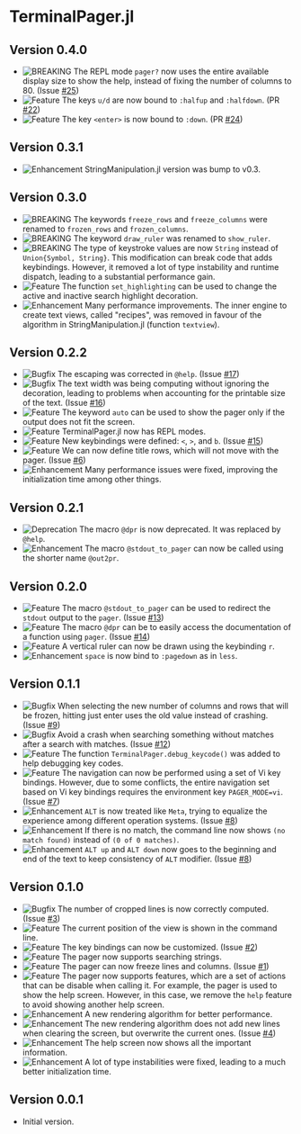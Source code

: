 TerminalPager.jl
================

Version 0.4.0
-------------

- ![BREAKING][badge-breaking] The REPL mode `pager?` now uses the entire
  available display size to show the help, instead of fixing the number of
  columns to 80. (Issue [#25][gh-issue-25])
- ![Feature][badge-feature] The keys `u/d` are now bound to `:halfup` and
  `:halfdown`. (PR [#22][gh-pr-22])
- ![Feature][badge-feature] The key `<enter>` is now bound to `:down`. (PR
  [#24][gh-pr-24])

Version 0.3.1
-------------

- ![Enhancement][badge-enhancement] StringManipulation.jl version was bump to
  v0.3.

Version 0.3.0
-------------

- ![BREAKING][badge-breaking] The keywords `freeze_rows` and `freeze_columns`
  were renamed to `frozen_rows` and `frozen_columns`.
- ![BREAKING][badge-breaking] The keyword `draw_ruler` was renamed to
  `show_ruler`.
- ![BREAKING][badge-breaking] The type of keystroke values are now `String`
  instead of `Union{Symbol, String}`. This modification can break code that adds
  keybindings. However, it removed a lot of type instability and runtime
  dispatch, leading to a substantial performance gain.
- ![Feature][badge-feature] The function `set_highlighting` can be used to
  change the active and inactive search highlight decoration.
- ![Enhancement][badge-enhancement] Many performance improvements. The inner
  engine to create text views, called "recipes", was removed in favour of the
  algorithm in StringManipulation.jl (function `textview`).


Version 0.2.2
-------------

- ![Bugfix][badge-bugfix] The escaping was corrected in `@help`. (Issue
  [#17][gh-issue-17])
- ![Bugfix][badge-bugfix] The text width was being computing without ignoring
  the decoration, leading to problems when accounting for the printable size of
  the text. (Issue [#16][gh-issue-16])
- ![Feature][badge-feature] The keyword `auto` can be used to show the pager
  only if the output does not fit the screen.
- ![Feature][badge-feature] TerminalPager.jl now has REPL modes.
- ![Feature][badge-feature] New keybindings were defined: `<`, `>`, and `b`.
  (Issue [#15][gh-issue-15])
- ![Feature][badge-feature] We can now define title rows, which will not move
  with the pager. (Issue [#6][gh-issue-6])
- ![Enhancement][badge-enhancement] Many performance issues were fixed,
  improving the initialization time among other things.

Version 0.2.1
-------------

- ![Deprecation][badge-deprecation] The macro `@dpr` is now deprecated. It was
  replaced by `@help`.
- ![Enhancement][badge-enhancement] The macro `@stdout_to_pager` can now be
  called using the shorter name `@out2pr`.

Version 0.2.0
-------------

- ![Feature][badge-feature] The macro `@stdout_to_pager` can be used to redirect
  the `stdout` output to the `pager`. (Issue [#13][gh-issue-13])
- ![Feature][badge-feature] The macro `@dpr` can be to easily access the
  documentation of a function using `pager`. (Issue [#14][gh-issue-14])
- ![Feature][badge-feature] A vertical ruler can now be drawn using the
  keybinding `r`.
- ![Enhancement][badge-enhancement] `space` is now bind to `:pagedown` as in
  `less`.

Version 0.1.1
-------------

- ![Bugfix][badge-bugfix] When selecting the new number of columns and rows that
  will be frozen, hitting just enter uses the old value instead of crashing.
  (Issue [#9][gh-issue-9])
- ![Bugfix][badge-bugfix] Avoid a crash when searching something without matches
  after a search with matches. (Issue [#12][gh-issue-12])
- ![Feature][badge-feature] The function `TerminalPager.debug_keycode()` was
  added to help debugging key codes.
- ![Feature][badge-feature] The navigation can now be performed using a set of
  Vi key bindings. However, due to some conflicts, the entire navigation set
  based on Vi key bindings requires the environment key `PAGER_MODE=vi`. (Issue
  [#7][gh-issue-7])
- ![Enhancement][badge-enhancement] `ALT` is now treated like `Meta`, trying to
  equalize the experience among different operation systems. (Issue
  [#8][gh-issue-8])
- ![Enhancement][badge-enhancement] If there is no match, the command line now
  shows `(no match found)` instead of `(0 of 0 matches)`.
- ![Enhancement][badge-enhancement] `ALT up` and `ALT down` now goes to the
  beginning and end of the text to keep consistency of `ALT` modifier. (Issue
  [#8][gh-issue-8])

Version 0.1.0
-------------

- ![Bugfix][badge-bugfix] The number of cropped lines is now correctly computed.
  (Issue [#3][gh-issue-3])
- ![Feature][badge-feature] The current position of the view is shown in the
  command line.
- ![Feature][badge-feature] The key bindings can now be customized. (Issue
  [#2][gh-issue-2])
- ![Feature][badge-feature] The pager now supports searching strings.
- ![Feature][badge-feature] The pager can now freeze lines and columns. (Issue
  [#1][gh-issue-1])
- ![Feature][badge-feature] The pager now supports features, which are a set of
  actions that can be disable when calling it. For example, the pager is used to
  show the help screen. However, in this case, we remove the `help` feature to
  avoid showing another help screen.
- ![Enhancement][badge-enhancement] A new rendering algorithm for better
  performance.
- ![Enhancement][badge-enhancement] The new rendering algorithm does not add new
  lines when clearing the screen, but overwrite the current ones. (Issue
  [#4][gh-issue-4])
- ![Enhancement][badge-enhancement] The help screen now shows all the important
  information.
- ![Enhancement][badge-enhancement] A lot of type instabilities were fixed,
  leading to a much better initialization time.

Version 0.0.1
-------------

- Initial version.

[badge-breaking]: https://img.shields.io/badge/BREAKING-red.svg
[badge-deprecation]: https://img.shields.io/badge/Deprecation-orange.svg
[badge-feature]: https://img.shields.io/badge/Feature-green.svg
[badge-enhancement]: https://img.shields.io/badge/Enhancement-blue.svg
[badge-bugfix]: https://img.shields.io/badge/Bugfix-purple.svg
[badge-info]: https://img.shields.io/badge/Info-gray.svg

[gh-issue-1]: https://github.com/ronisbr/TerminalPager.jl/issues/1
[gh-issue-2]: https://github.com/ronisbr/TerminalPager.jl/issues/2
[gh-issue-3]: https://github.com/ronisbr/TerminalPager.jl/issues/3
[gh-issue-4]: https://github.com/ronisbr/TerminalPager.jl/issues/4
[gh-issue-6]: https://github.com/ronisbr/TerminalPager.jl/issues/6
[gh-issue-7]: https://github.com/ronisbr/TerminalPager.jl/issues/7
[gh-issue-8]: https://github.com/ronisbr/TerminalPager.jl/issues/8
[gh-issue-9]: https://github.com/ronisbr/TerminalPager.jl/issues/9
[gh-issue-12]: https://github.com/ronisbr/TerminalPager.jl/issues/12
[gh-issue-13]: https://github.com/ronisbr/TerminalPager.jl/issues/13
[gh-issue-14]: https://github.com/ronisbr/TerminalPager.jl/issues/14
[gh-issue-15]: https://github.com/ronisbr/TerminalPager.jl/issues/15
[gh-issue-16]: https://github.com/ronisbr/TerminalPager.jl/issues/16
[gh-issue-17]: https://github.com/ronisbr/TerminalPager.jl/issues/17
[gh-issue-25]: https://github.com/ronisbr/TerminalPager.jl/issues/25

[gh-pr-22]: https://github.com/ronisbr/TerminalPager.jl/pull/22
[gh-pr-24]: https://github.com/ronisbr/TerminalPager.jl/pull/24
